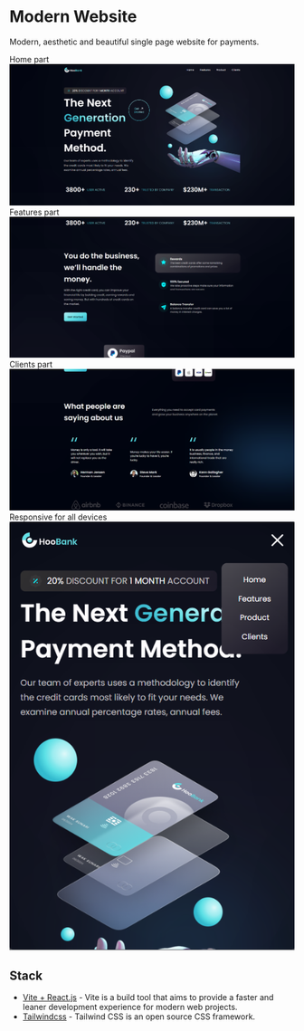 # Modern Website
Modern, aesthetic and beautiful single page website for payments.

Home part
<img width='850px' src='./public/docs/1.png'/>
Features part
<img width='850px' src='./public/docs/2.png'/>
Clients part
<img width='850px' src='./public/docs/3.png'/>
Responsive for all devices
<img width='850px' src='./public/docs/4.png'/>

## Stack
- [Vite + React.js](https://vitejs.dev/guide/) - Vite is a build tool that aims to provide a faster and leaner development experience for modern web projects. 
- [Tailwindcss](https://tailwindcss.com/) - Tailwind CSS is an open source CSS framework.
